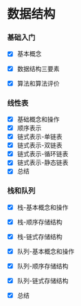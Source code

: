 # 数据结构

### 基础入门

- [x] 基本概念 
- [x] 数据结构三要素 
- [x] 算法和算法评价


### 线性表

- [x] 基础概念和操作
- [x] 顺序表示
- [x] 链式表示-单链表
- [x] 链式表示-双链表
- [x] 链式表示-循环链表
- [x] 链式表示-静态链表
- [x] 总结

### 栈和队列

- [x] 栈-基本概念和操作
- [x] 栈-顺序存储结构
- [x] 栈-链式存储结构
- [x] 队列-基本概念和操作
- [x] 队列-顺序存储结构
- [x] 队列-链式存储结构
- [x] 总结




